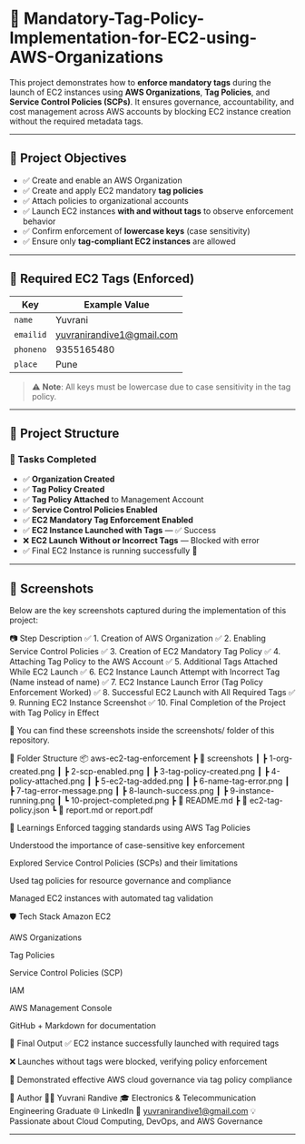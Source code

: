 # 🚀 Mandatory-Tag-Policy-Implementation-for-EC2-using-AWS-Organizations

This project demonstrates how to **enforce mandatory tags** during the launch of EC2 instances using **AWS Organizations**, **Tag Policies**, and **Service Control Policies (SCPs)**. It ensures governance, accountability, and cost management across AWS accounts by blocking EC2 instance creation without the required metadata tags.

---

## 📌 Project Objectives

- ✅ Create and enable an AWS Organization
- ✅ Create and apply EC2 mandatory **tag policies**
- ✅ Attach policies to organizational accounts
- ✅ Launch EC2 instances **with and without tags** to observe enforcement behavior
- ✅ Confirm enforcement of **lowercase keys** (case sensitivity)
- ✅ Ensure only **tag-compliant EC2 instances** are allowed

---

## 🔧 Required EC2 Tags (Enforced)

| Key       | Example Value                  |
|-----------|--------------------------------|
| `name`    | Yuvrani                        |
| `emailid` | yuvranirandive1@gmail.com      |
| `phoneno` | 9355165480                     |
| `place`   | Pune                           |

> ⚠️ **Note**: All keys must be lowercase due to case sensitivity in the tag policy.

---

## 📁 Project Structure

### 🔨 Tasks Completed

- ✅ **Organization Created**
- ✅ **Tag Policy Created**
- ✅ **Tag Policy Attached** to Management Account
- ✅ **Service Control Policies Enabled**
- ✅ **EC2 Mandatory Tag Enforcement Enabled**
- ✅ **EC2 Instance Launched with Tags** — ✅ Success
- ❌ **EC2 Launch Without or Incorrect Tags** — Blocked with error
- ✅ Final EC2 Instance is running successfully 🎉

---

## 📸 Screenshots
Below are the key screenshots captured during the implementation of this project:

📷 Step	Description
✅ 1.	Creation of AWS Organization
✅ 2.	Enabling Service Control Policies
✅ 3.	Creation of EC2 Mandatory Tag Policy
✅ 4.	Attaching Tag Policy to the AWS Account
✅ 5.	Additional Tags Attached While EC2 Launch
✅ 6.	EC2 Instance Launch Attempt with Incorrect Tag (Name instead of name)
✅ 7.	EC2 Instance Launch Error (Tag Policy Enforcement Worked)
✅ 8.	Successful EC2 Launch with All Required Tags
✅ 9.	Running EC2 Instance Screenshot
✅ 10.	Final Completion of the Project with Tag Policy in Effect

📝 You can find these screenshots inside the screenshots/ folder of this repository.

📁 Folder Structure
📦 aws-ec2-tag-enforcement
┣ 📂 screenshots
┃ ┣ 1-org-created.png
┃ ┣ 2-scp-enabled.png
┃ ┣ 3-tag-policy-created.png
┃ ┣ 4-policy-attached.png
┃ ┣ 5-ec2-tag-added.png
┃ ┣ 6-name-tag-error.png
┃ ┣ 7-tag-error-message.png
┃ ┣ 8-launch-success.png
┃ ┣ 9-instance-running.png
┃ ┗ 10-project-completed.png
┣ 📄 README.md
┣ 📄 ec2-tag-policy.json
┗ 📄 report.md or report.pdf

🧠 Learnings
Enforced tagging standards using AWS Tag Policies

Understood the importance of case-sensitive key enforcement

Explored Service Control Policies (SCPs) and their limitations

Used tag policies for resource governance and compliance

Managed EC2 instances with automated tag validation

🛡 Tech Stack
Amazon EC2

AWS Organizations

Tag Policies

Service Control Policies (SCP)

IAM

AWS Management Console

GitHub + Markdown for documentation

🏁 Final Output
✅ EC2 instance successfully launched with required tags

❌ Launches without tags were blocked, verifying policy enforcement

🎯 Demonstrated effective AWS cloud governance via tag policy compliance

📌 Author
👩‍💻 Yuvrani Randive
🎓 Electronics & Telecommunication Engineering Graduate
🌐 LinkedIn
📧 yuvranirandive1@gmail.com
💡 Passionate about Cloud Computing, DevOps, and AWS Governance



---



